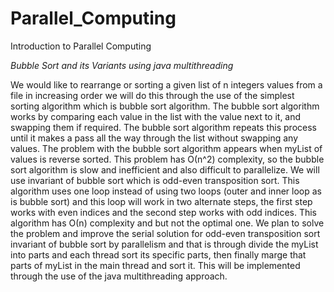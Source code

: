 # Parallel_Computing

Introduction to Parallel Computing

*Bubble Sort and its Variants using java multithreading*

We would like to rearrange or sorting a given list of n integers values from a file in increasing order 
we will do this through the use of the simplest sorting algorithm which is bubble sort algorithm. 
The bubble sort algorithm works by comparing each value in the list with the value next to it, and swapping them if required. 
The bubble sort algorithm repeats this process until it makes a pass all the way through the list without swapping any values.
The problem with the bubble sort algorithm appears when myList of values is reverse sorted.
This problem has Ο(n^2) complexity, so the bubble sort algorithm is slow and inefficient and also difficult to parallelize.
We will use invariant of bubble sort which is odd-even transposition sort. 
This algorithm uses one loop instead of using two loops (outer and inner loop as is bubble sort) 
and this loop will work in two alternate steps, the first step works with even indices and the second step works with odd indices. 
This algorithm has Ο(n) complexity and but not the optimal one.
We plan to solve the problem and improve the serial solution for odd-even transposition sort invariant of bubble sort 
by parallelism and that is through divide the myList into parts and each thread sort its specific parts,
then finally marge that parts of myList in the main thread and sort it. 
This will be implemented through the use of the java multithreading approach. 
